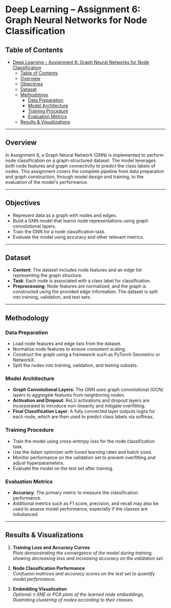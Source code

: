 # Deep Learning – Assignment 6: Graph Neural Networks for Node Classification

## Table of Contents
- [Deep Learning – Assignment 6: Graph Neural Networks for Node Classification](#deep-learning--assignment-6-graph-neural-networks-for-node-classification)
  - [Table of Contents](#table-of-contents)
  - [Overview](#overview)
  - [Objectives](#objectives)
  - [Dataset](#dataset)
  - [Methodology](#methodology)
    - [Data Preparation](#data-preparation)
    - [Model Architecture](#model-architecture)
    - [Training Procedure](#training-procedure)
    - [Evaluation Metrics](#evaluation-metrics)
  - [Results \& Visualizations](#results--visualizations)

---

## Overview
In Assignment 6, a Graph Neural Network (GNN) is implemented to perform node classification on a graph-structured dataset. The model leverages both node features and graph connectivity to predict the class labels of nodes. This assignment covers the complete pipeline from data preparation and graph construction, through model design and training, to the evaluation of the model's performance.

---

## Objectives
- Represent data as a graph with nodes and edges.
- Build a GNN model that learns node representations using graph convolutional layers.
- Train the GNN for a node classification task.
- Evaluate the model using accuracy and other relevant metrics.

---

## Dataset
- **Content**: The dataset includes node features and an edge list representing the graph structure.
- **Task**: Each node is associated with a class label for classification.
- **Preprocessing**: Node features are normalized, and the graph is constructed using the provided edge information. The dataset is split into training, validation, and test sets.

---

## Methodology

### Data Preparation
- Load node features and edge lists from the dataset.
- Normalize node features to ensure consistent scaling.
- Construct the graph using a framework such as PyTorch Geometric or NetworkX.
- Split the nodes into training, validation, and testing subsets.

### Model Architecture
- **Graph Convolutional Layers**: The GNN uses graph convolutional (GCN) layers to aggregate features from neighboring nodes.
- **Activation and Dropout**: ReLU activations and dropout layers are incorporated to introduce non-linearity and mitigate overfitting.
- **Final Classification Layer**: A fully connected layer outputs logits for each node, which are then used to predict class labels via softmax.

### Training Procedure
- Train the model using cross-entropy loss for the node classification task.
- Use the Adam optimizer with tuned learning rates and batch sizes.
- Monitor performance on the validation set to prevent overfitting and adjust hyperparameters.
- Evaluate the model on the test set after training.

### Evaluation Metrics
- **Accuracy**: The primary metric to measure the classification performance.
- Additional metrics such as F1 score, precision, and recall may also be used to assess model performance, especially if the classes are imbalanced.

---

## Results & Visualizations
1. **Training Loss and Accuracy Curves**  
   *Plots demonstrating the convergence of the model during training, showing decreasing loss and increasing accuracy on the validation set.*

2. **Node Classification Performance**  
   *Confusion matrices and accuracy scores on the test set to quantify model performance.*

3. **Embedding Visualization**  
   *Optional: t-SNE or PCA plots of the learned node embeddings, illustrating clustering of nodes according to their classes.*